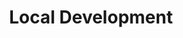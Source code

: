 ---
title: 'Local Development'
pageIntro: 'A collection of Local Development topics, tips and tricks to use in daily web development.'
metaTitle: ''
metaDesc: ''
collection: 'local-development'
eleventyNavigation:
  key: Local Development
  order: 5 
layout: 'layouts/topic-overview.html'
---